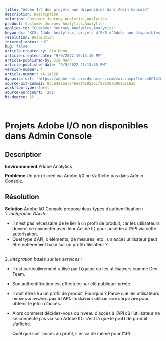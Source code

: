 ```yaml
---
title: "Adobe I/O des projets non disponibles dans Admin Console"
description: Description
solution: Customer Journey Analytics,Analytics
product: Customer Journey Analytics,Analytics
applies-to: "Customer Journey Analytics,Analytics"
keywords: "KCS, Adobe Analytics, projets d’E/S d’Adobe non disponibles, Admin Console, intégration OAuth, intégration basée sur les services"
resolution: Resolution
internal-notes: null
bug: false
article-created-by: Jim Menn
article-created-date: "9/9/2022 10:13:16 PM"
article-published-by: Jim Menn
article-published-date: "9/9/2022 10:13:35 PM"
version-number: 4
article-number: KA-14528
dynamics-url: "https://adobe-ent.crm.dynamics.com/main.aspx?forceUCI=1&pagetype=entityrecord&etn=knowledgearticle&id=79289e96-8c30-ed11-9db1-0022480866ad"
source-git-commit: 0c3e421beca46d9fe1952b1f98538a50697216a0
workflow-type: tm+mt
source-wordcount: '201'
ht-degree: 2%

---
```


# Projets Adobe I/O non disponibles dans Admin Console

## Description


<b>Environnement</b>
Adobe Analytics

<b>Problème</b>
Un projet créé via Adobe I/O ne s’affiche pas dans Admin Console.


## Résolution


<b>Solution</b>
Adobe I/O Console propose deux types d’authentification :
<br>1. *Intégration OAuth :*
- Il n’est pas nécessaire de le lier à un profil de produit, car les utilisateurs doivent se connecter avec leur Adobe ID pour accéder à l’API via cette autorisation.
- Quel type d’API, d’éléments, de mesures, etc., un accès utilisateur peut être entièrement basé sur un profil utilisateur ?

<br>2. *Intégration basée sur les services :*
- Il est particulièrement utilisé par l’équipe ou les utilisateurs comme Dev Team.


- Son authentification est effectuée par clé publique-privée.


- Il doit être lié à un profil de produit. Pourquoi ? Parce que les utilisateurs ne se connectent pas à l’API. Ils doivent utiliser une clé privée pour obtenir le jeton d’accès.
- Alors comment décidez-vous du niveau d’accès à l’API où l’utilisateur ne se connecte pas via son Adobe ID : c’est là que le profil de produit s’affiche.

   Quel que soit l’accès au profil, il en va de même pour l’API.



